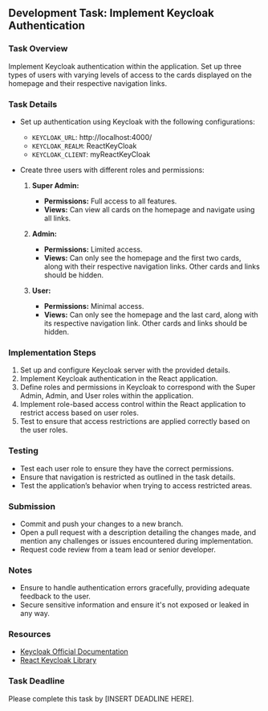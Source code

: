 ## Development Task: Implement Keycloak Authentication

### Task Overview
Implement Keycloak authentication within the application. Set up three types of users with varying levels of access to the cards displayed on the homepage and their respective navigation links.

### Task Details
- Set up authentication using Keycloak with the following configurations:
  - `KEYCLOAK_URL`: http://localhost:4000/
  - `KEYCLOAK_REALM`: ReactKeyCloak
  - `KEYCLOAK_CLIENT`: myReactKeyCloak

- Create three users with different roles and permissions:

  1. **Super Admin:**
     - **Permissions:** Full access to all features.
     - **Views:** Can view all cards on the homepage and navigate using all links.

  2. **Admin:**
     - **Permissions:** Limited access.
     - **Views:** Can only see the homepage and the first two cards, along with their respective navigation links. Other cards and links should be hidden.

  3. **User:**
     - **Permissions:** Minimal access.
     - **Views:** Can only see the homepage and the last card, along with its respective navigation link. Other cards and links should be hidden.

### Implementation Steps
1. Set up and configure Keycloak server with the provided details.
2. Implement Keycloak authentication in the React application.
3. Define roles and permissions in Keycloak to correspond with the Super Admin, Admin, and User roles within the application.
4. Implement role-based access control within the React application to restrict access based on user roles.
5. Test to ensure that access restrictions are applied correctly based on the user roles.

### Testing
- Test each user role to ensure they have the correct permissions.
- Ensure that navigation is restricted as outlined in the task details.
- Test the application’s behavior when trying to access restricted areas.

### Submission
- Commit and push your changes to a new branch.
- Open a pull request with a description detailing the changes made, and mention any challenges or issues encountered during implementation.
- Request code review from a team lead or senior developer.

### Notes
- Ensure to handle authentication errors gracefully, providing adequate feedback to the user.
- Secure sensitive information and ensure it's not exposed or leaked in any way.

### Resources
- [Keycloak Official Documentation](https://www.keycloak.org/docs/latest/index.html)
- [React Keycloak Library](https://github.com/react-keycloak/react-keycloak)

### Task Deadline
Please complete this task by [INSERT DEADLINE HERE].
